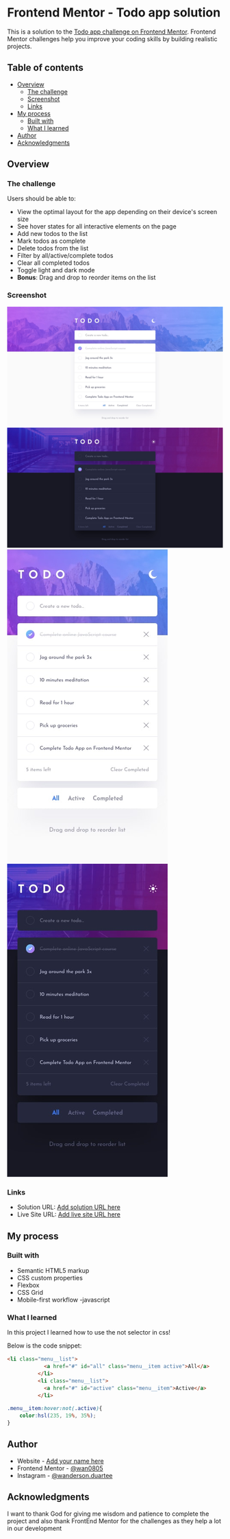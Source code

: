 # Frontend Mentor - Todo app solution

This is a solution to the [Todo app challenge on Frontend Mentor](https://www.frontendmentor.io/challenges/todo-app-Su1_KokOW). Frontend Mentor challenges help you improve your coding skills by building realistic projects. 

## Table of contents

- [Overview](#overview)
  - [The challenge](#the-challenge)
  - [Screenshot](#screenshot)
  - [Links](#links)
- [My process](#my-process)
  - [Built with](#built-with)
  - [What I learned](#what-i-learned)
- [Author](#author)
- [Acknowledgments](#acknowledgments)


## Overview

### The challenge

Users should be able to:

- View the optimal layout for the app depending on their device's screen size
- See hover states for all interactive elements on the page
- Add new todos to the list
- Mark todos as complete
- Delete todos from the list
- Filter by all/active/complete todos
- Clear all completed todos
- Toggle light and dark mode
- **Bonus**: Drag and drop to reorder items on the list

### Screenshot

![Desktop Light](./assets/design/desktop-design-light.jpg)
![Desktop Dark](./assets/design/desktop-design-dark.jpg)
![Mobile light](./assets/design/mobile-design-light.jpg)
![Mobile Dark](./assets/design/mobile-design-dark.jpg)


### Links

- Solution URL: [Add solution URL here](https://your-solution-url.com)
- Live Site URL: [Add live site URL here](https://your-live-site-url.com)

## My process

### Built with

- Semantic HTML5 markup
- CSS custom properties
- Flexbox
- CSS Grid
- Mobile-first workflow
-javascript


### What I learned

In this project I learned how to use the not selector in css!

Below is the code snippet:

```html
<li class="menu__list">
            <a href="#" id="all" class="menu__item active">All</a>  
          </li>
          <li class="menu__list">
            <a href="#" id="active" class="menu__item">Active</a>  
          </li>
```
```css
.menu__item:hover:not(.active){
    color:hsl(235, 19%, 35%);
}
```


## Author

- Website - [Add your name here](https://www.your-site.com)
- Frontend Mentor - [@wan0805](https://www.frontendmentor.io/profile/wan0805)
- Instagram - [@wanderson.duartee](https://www.instagram.com/wanderson.duartee)


## Acknowledgments

I want to thank God for giving me wisdom and patience to complete the project and also thank FrontEnd Mentor for the challenges as they help a lot in our development

